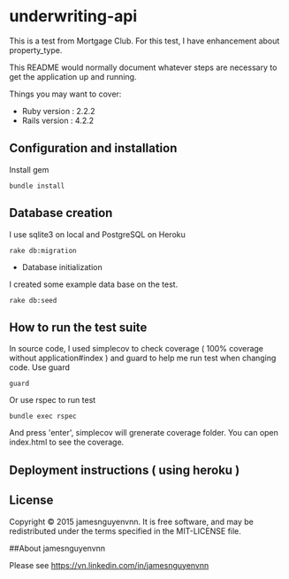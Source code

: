 # underwriting-api
This is a test from Mortgage Club. For this test, I have enhancement about property_type.  

This README would normally document whatever steps are necessary to get the
application up and running.

Things you may want to cover:

* Ruby version : 2.2.2
* Rails version : 4.2.2

## Configuration and installation

Install gem

    bundle install


## Database creation

I use sqlite3 on local and PostgreSQL on Heroku

    rake db:migration

* Database initialization

I created some example data base on the test. 

    rake db:seed

## How to run the test suite 

In source code, I used simplecov to check coverage ( 100% coverage without application#index ) and guard to help me run test when changing code.
Use guard

    guard
    
Or use rspec to run test 
    
    bundle exec rspec

And press 'enter', simplecov will grenerate coverage folder. You can open index.html to see the coverage. 

## Deployment instructions ( using heroku )

## License
Copyright © 2015 jamesnguyenvnn. It is free software, and may be redistributed under the terms specified in the MIT-LICENSE file.

##About jamesnguyenvnn

Please see https://vn.linkedin.com/in/jamesnguyenvnn